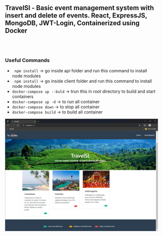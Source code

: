 
## TravelSl - Basic event management system with insert and delete of events. React, ExpressJS, MongoDB, JWT-Login, Containerized using Docker
\
&nbsp;
### Useful Commands
* ` npm install` -> go inside api folder and run this command to install node modules
* ` npm install` -> go inside client folder and run this command to install node modules
* ` docker-compose up --buld ` -> trun this in root directory to build and start containers
* ` docker-compose up -d ` -> to run all container
* ` docker-compose down ` -> to stop all container
* ` docker-compose build ` -> to build all container

![demo gif](demo/homepage.png)